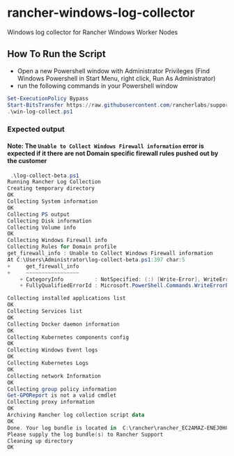 # rancher-windows-log-collector
Windows log collector for Rancher Windows Worker Nodes


## How To Run the Script

- Open a new Powershell window with Administrator Privileges (Find Windows Powershell in Start Menu, right click, Run As Administrator)
- run the following commands in your Powershell window

```ps1
Set-ExecutionPolicy Bypass
Start-BitsTransfer https://raw.githubusercontent.com/rancherlabs/support-tools/windows-log-collect/collection/rancher/v2.x/windows-log-collector/win-log-collect.ps1
.\win-log-collect.ps1
```

### Expected output
#### Note: The `Unable to Collect Windows Firewall information` error is expected if it there are not Domain specific firewall rules pushed out by the customer

```ps1
 .\log-collect-beta.ps1
Running Rancher Log Collection
Creating temporary directory
OK
Collecting System information
OK
Collecting PS output
Collecting Disk information
Collecting Volume info
OK
Collecting Windows Firewall info
Collecting Rules for Domain profile
get_firewall_info : Unable to Collect Windows Firewall information
At C:\Users\Administrator\log-collect-beta.ps1:397 char:5
+     get_firewall_info
+     ~~~~~~~~~~~~~~~~~
    + CategoryInfo          : NotSpecified: (:) [Write-Error], WriteErrorException
    + FullyQualifiedErrorId : Microsoft.PowerShell.Commands.WriteErrorException,get_firewall_info

Collecting installed applications list
OK
Collecting Services list
OK
Collecting Docker daemon information
OK
Collecting Kubernetes components config
OK
Collecting Windows Event logs
OK
Collecting Kubernetes Logs
OK
Collecting network Information
OK
Collecting group policy information
Get-GPOReport is not a valid cmdlet
Collecting proxy information
OK
Archiving Rancher log collection script data
OK
Done. Your log bundle is located in  C:\rancher\rancher_EC2AMAZ-ENEJ0H8_20200602T1704290242Z
Please supply the log bundle(s) to Rancher Support
Cleaning up directory
OK
```
